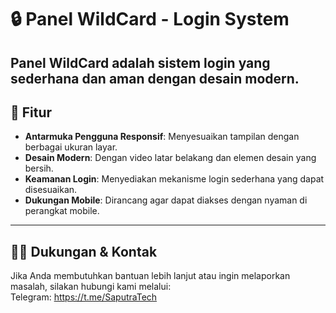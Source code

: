 # 🔒 **Panel WildCard** - Login System

Panel WildCard adalah sistem login yang sederhana dan aman dengan desain modern.
---

## 🚀 **Fitur**

- **Antarmuka Pengguna Responsif**: Menyesuaikan tampilan dengan berbagai ukuran layar.
- **Desain Modern**: Dengan video latar belakang dan elemen desain yang bersih.
- **Keamanan Login**: Menyediakan mekanisme login sederhana yang dapat disesuaikan.
- **Dukungan Mobile**: Dirancang agar dapat diakses dengan nyaman di perangkat mobile.

---

## 👨‍💻 **Dukungan & Kontak**

Jika Anda membutuhkan bantuan lebih lanjut atau ingin melaporkan masalah, silakan hubungi kami melalui:
<br>
Telegram: https://t.me/SaputraTech
